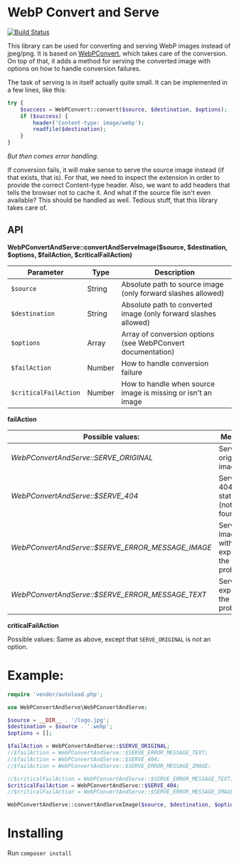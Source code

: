 # WebP Convert and Serve

[![Build Status](https://travis-ci.org/rosell-dk/webp-convert.png?branch=master)](https://travis-ci.org/rosell-dk/webp-convert-and-serve)

This library can be used for converting and serving WebP images instead of jpeg/png. It is based on [WebPConvert](https://github.com/rosell-dk/webp-convert), which takes care of the conversion. On top of that, it adds a method for serving the converted image with options on how to handle conversion failures.

The task of serving is in itself actually quite small.
It can be implemented in a few lines, like this:

```php
try {
    $success = WebPConvert::convert($source, $destination, $options);
    if ($success) {
        header('Content-type: image/webp');
        readfile($destination);        
    }
}
```

*But then comes error handling.*

If conversion fails, it will make sense to serve the source image instead (if that exists, that is). For that, we need to inspect the extension in order to provide the correct Content-type header. Also, we want to add headers that tells the browser not to cache it. And what if the source file isn't even available? This should be handled as well. Tedious stuff, that this library takes care of.


## API

**WebPConvertAndServe::convertAndServeImage($source, $destination, $options, $failAction, $criticalFailAction)**

| Parameter                   | Type    | Description                                                                                |
| --------------------------- | ------- | ------------------------------------------------------------------------------------------ |
| `$source`                   | String  | Absolute path to source image (only forward slashes allowed)                               |
| `$destination`              | String  | Absolute path to converted image (only forward slashes allowed)                            |
| `$options`                  | Array   | Array of conversion options (see WebPConvert documentation)                                |
| `$failAction`               | Number  | How to handle conversion failure                                                           |
| `$criticalFailAction`       | Number  | How to handle when source image is missing or isn't an image                               |


**failAction**

| Possible values:                                    | Meaning                                         |
| --------------------------------------------------- | ----------------------------------------------- |
| *WebPConvertAndServe::SERVE_ORIGINAL*               | Serve the original image.                       |
| *WebPConvertAndServe::$SERVE_404*                   | Serve 404 status (not found)                    |
| *WebPConvertAndServe::$SERVE_ERROR_MESSAGE_IMAGE*   | Serve an image with text explaining the problem |
| *WebPConvertAndServe::$SERVE_ERROR_MESSAGE_TEXT*    | Serve text explaining the problem               |

**criticalFailAction**

Possible values: Same as above, except that `SERVE_ORIGINAL` is not an option.

# Example:

```php
require 'vendor/autoload.php';

use WebPConvertAndServe\WebPConvertAndServe;

$source = __DIR__ . '/logo.jpg';
$destination = $source . '.webp';
$options = [];

$failAction = WebPConvertAndServe::$SERVE_ORIGINAL;
//$failAction = WebPConvertAndServe::$SERVE_ERROR_MESSAGE_TEXT;
//$failAction = WebPConvertAndServe::$SERVE_404;
//$failAction = WebPConvertAndServe::$SERVE_ERROR_MESSAGE_IMAGE;

//$criticalFailAction = WebPConvertAndServe::$SERVE_ERROR_MESSAGE_TEXT;
$criticalFailAction = WebPConvertAndServe::$SERVE_404;
//$criticalFailAction = WebPConvertAndServe::$SERVE_ERROR_MESSAGE_IMAGE;

WebPConvertAndServe::convertAndServeImage($source, $destination, $options, $failAction, $criticalFailAction);
```


# Installing

Run `composer install`

